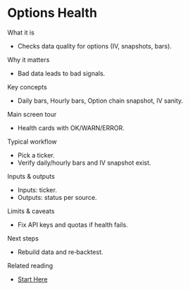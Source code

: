 # Options Health

What it is
- Checks data quality for options (IV, snapshots, bars).

Why it matters
- Bad data leads to bad signals.

Key concepts
- Daily bars, Hourly bars, Option chain snapshot, IV sanity.

Main screen tour
- Health cards with OK/WARN/ERROR.

Typical workflow
- Pick a ticker.
- Verify daily/hourly bars and IV snapshot exist.

Inputs & outputs
- Inputs: ticker.
- Outputs: status per source.

Limits & caveats
- Fix API keys and quotas if health fails.

Next steps
- Rebuild data and re‑backtest.

Related reading
- [Start Here](../START_HERE.md)
